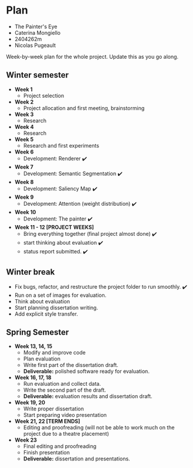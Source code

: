 # Plan

* The Painter's Eye
* Caterina Mongiello
* 2404262m
* Nicolas Pugeault

Week-by-week plan for the whole project. Update this as you go along.

## Winter semester

* **Week 1** 
  * Project selection
* **Week 2**
  * Project allocation and first meeting, brainstorming
* **Week 3**
  * Research
* **Week 4** 
  * Research
* **Week 5** 
  * Research and first experiments
* **Week 6** 
  * Development: Renderer ✔️
* **Week 7** 
  * Development: Semantic Segmentation ✔️
* **Week 8** 
  * Development: Saliency Map ✔️
* **Week 9** 
  * Development: Attention (weight distribution) ✔️
* **Week 10** 
  * Development: The painter ✔️
* **Week 11 - 12 [PROJECT WEEKS]** 
  * Bring everything together (final project almost done) ✔️
  * start thinking about evaluation ✔️
  * status report submitted. ✔️

## Winter break
* Fix bugs, refactor, and restructure the project folder to run smoothly. ✔️
* Run on a set of images for evaluation. 
* Think about evaluation 
* Start planning dissertation writing. 
* Add explicit style transfer.

## Spring Semester

* **Week 13, 14, 15** 
  * Modify and improve code
  * Plan evaluation
  * Write first part of the dissertation draft.
  * **Deliverable:** polished software ready for evaluation.
* **Week 16, 17, 18**
  * Run evaluation and collect data. 
  * Write the second part of the draft. 
  * **Deliverable:** evaluation results and dissertation draft.
* **Week 19, 20**
  * Write proper dissertation
  * Start preparing video presentation
* **Week 21, 22 [TERM ENDS]** 
  * Editing and proofreading (will not be able to work much on the project due to a theatre placement)
* **Week 23**
  * Final editing and proofreading
  * Finish presentation
  * **Deliverable:** dissertation and presentations.
